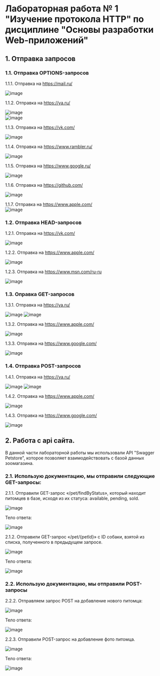 # Лабораторная работа № 1 "Изучение протокола HTTP" по дисциплине "Основы разработки Web-приложений"

## 1. Отправка запросов
   ### 1.1. Отправка OPTIONS-запросов <br/>
   1.1.1. Отправка на https://mail.ru/ <br/>
   
   ![image](https://github.com/user-attachments/assets/7d9fa68e-29fd-4489-ad84-83896debdfd0) <br/> 
   
   1.1.2. Отправка на https://ya.ru/ <br/>
   
   ![image](https://github.com/user-attachments/assets/42d1da06-a1dd-4159-bc87-86fc2b0831e6) <br/>
   ![image](https://github.com/user-attachments/assets/86fc525a-f1dd-4ec7-aa05-b50fc53cb648) <br/>
   
   1.1.3. Отправка на https://vk.com/ <br/>
   
   ![image](https://github.com/user-attachments/assets/fb54f901-3a5c-4457-a7f5-86c63881dd0a) <br/>
   
   1.1.4. Отправка на https://www.rambler.ru/ <br/>
   
   ![image](https://github.com/user-attachments/assets/738da019-a4a3-4e28-941d-f9ff8cb2ce40) <br/>
   
   1.1.5. Отправка на https://www.google.ru/ <br/>
   
   ![image](https://github.com/user-attachments/assets/32ca3c73-ed5d-4711-8891-c1bd05ee6e0f) <br/>
   
   1.1.6. Отправка на https://github.com/ <br/>
   
   ![image](https://github.com/user-attachments/assets/23510460-0981-4f3d-a7c2-fd15a8090d58) <br/>
   
   1.1.7. Отправка на https://www.apple.com/ <br/>
   ![image](https://github.com/user-attachments/assets/e035a519-9807-4980-b5c4-2251c188fd36) <br/>


  ### 1.2. Отправка HEAD-запросов <br/>
  
  1.2.1. Отправка на https://vk.com/ <br/>
  
  ![image](https://github.com/user-attachments/assets/395ff90e-22f6-4884-a8f9-f7ebc6ae95d5) <br/>

  1.2.2. Отправка на https://www.apple.com/ <br/>
  
  ![image](https://github.com/user-attachments/assets/67daab31-e392-4d7a-bc99-a2a431e98740) <br/>

  1.2.3. Отправка на https://www.msn.com/ru-ru <br/>
  
  ![image](https://github.com/user-attachments/assets/9b852d17-9a4d-42df-823d-054d61f46527) <br/>
  
  ### 1.3. Оправка GET-запросов <br/>
  1.3.1. Отправка на https://ya.ru/ <br/>
  
  ![image](https://github.com/user-attachments/assets/6079c41d-4357-44e4-9cbb-7eb5aa2427b8)
  ![image](https://github.com/user-attachments/assets/0f18030c-67d7-4b2b-b795-07f42b315fc5) <br/>
  
  1.3.2. Отправка на https://www.apple.com/ <br/>
  
  ![image](https://github.com/user-attachments/assets/4f6016c6-29bf-4510-adc9-c48b115a3185) <br/>
  
  1.3.3. Отправка на https://www.google.com/ <br/>
  
  ![image](https://github.com/user-attachments/assets/2c9cf177-82cc-4787-84d3-b0b3d3a265f6) <br/>

  ### 1.4. Отправка POST-запросов <br/>
  1.4.1. Отправка на https://ya.ru/ <br/>
  
  ![image](https://github.com/user-attachments/assets/47a1e813-645b-4912-a243-3edd78424fdb)
  ![image](https://github.com/user-attachments/assets/2aa6b6fa-602e-44e5-b803-18b590cd0064) <br/>

  1.4.2. Отправка на https://www.apple.com/ <br/>
  
  ![image](https://github.com/user-attachments/assets/60a5880e-8f2f-4ca7-8522-c8c309767f31) <br/>
 
  1.4.3. Отправка на https://www.google.com/ <br/>
  
  ![image](https://github.com/user-attachments/assets/d65ba8ff-a747-4284-94c5-e7f2cdc8950b) <br/>

## 2. Работа с api сайта. <br/>
В данной части лабораторной работы мы использовали API "Swagger Petstore", которое позволяет взаимодействовать с базой данных зоомагазина. <br/>
### 2.1. Использую документацию, мы отправили следующие GET-запросы: <br/>
2.1.1. Отправили GET-запрос «/pet/findByStatus», который находит питомцев в базе, исходя из их статуса: available, pending, sold. <br/>

![image](https://github.com/user-attachments/assets/d1f97a48-7bd8-4c50-8d52-2a3928fb0594) <br/>

Тело ответа: <br/>

![image](https://github.com/user-attachments/assets/a0b198e2-2130-4c30-85b9-9462164cd52d) <br/>

2.1.2. Отправили GET-запрос «/pet/{petId}» с ID собаки, взятой из списка, полученного в предыдущем запросе. <br/>

![image](https://github.com/user-attachments/assets/ed391d6f-f151-4159-a490-3bbf576dd125) <br/>

Тело ответа: <br/>

![image](https://github.com/user-attachments/assets/4cf1aa97-8a53-416f-a26d-a2ff3cb467d1) <br/>

### 2.2. Использую документацию, мы отправили POST-запросы <br/>
2.2.2. Отправляем запрос POST на добавление нового питомца: <br/>

![image](https://github.com/user-attachments/assets/c1167bcc-d390-4764-8880-c98580955e4f) <br/>

Тело ответа: <br/>

![image](https://github.com/user-attachments/assets/07d4ff37-2163-4837-b2aa-d70f22617fc1) <br/>

2.2.3. Отправили POST-запрос на добавление фото питомца. <br/>

![image](https://github.com/user-attachments/assets/0f07f2a9-3aa0-4a32-9f8e-18a0e3964510) <br/>

Тело ответа: <br/>

![image](https://github.com/user-attachments/assets/e9c53d79-d25b-4307-bebc-0577ff1aac2d) 
 
